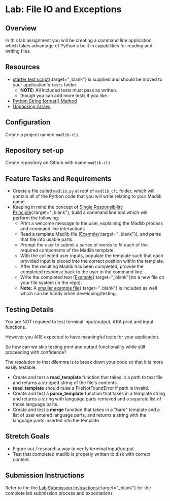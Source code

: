# Lab: File IO and Exceptions

## Overview

In this lab assignment you will be creating a command line application which takes advantage of Python's built in capabilities for reading and writing files.

## Resources

- [starter test script](./starter_tests/test_madlib.py){:target="_blank"} is supplied and should be moved to your application's `tests` folder.
  - **NOTE:** All included tests must pass as written.
  - though you can add more tests if you like.
- [Python String format() Method](https://www.w3schools.com/python/ref_string_format.asp)
- [Unpacking Arrays](https://realpython.com/python-kwargs-and-args/#unpacking-with-the-asterisk-operators)

## Configuration

Create a project named `madlib-cli`.

## Repository set-up

Create repository on Github with name `madlib-cli`

## Feature Tasks and Requirements

- Create a file called `madlib.py` at root of `madlib_cli` folder, which will contain all of the Python code that you will write relating to your Madlib game.
- Keeping in mind the concept of [Single Responsibility Principle](https://en.wikipedia.org/wiki/Single_responsibility_principle){:target="_blank"}, build a command line tool which will perform the following:
  - Print a welcome message to the user, explaining the Madlib process and command line interactions
  - Read a template Madlib file ([Example](./assets/make_me_a_video_game_template.txt){:target="_blank"}), and parse that file into usable parts.
  - Prompt the user to submit a series of words to fit each of the required components of the Madlib template.
  - With the collected user inputs, populate the template such that each provided input is placed into the correct position within the template.
  - After the resulting Madlib has been completed, provide the completed response back to the user in the command line.
  - Write the completed text ([Example](./assets/make_me_a_video_game_output.txt){:target="_blank"})to a new file on your file system (in the repo).
  - **Note:** A [smaller example file](./assets/dark_and_stormy_night_template.txt){:target="_blank"} is included as well which can be handy when developing/testing.

## Testing Details

You are NOT required to test terminal input/output, AKA print and input functions.

However you ARE expected to have meaningful tests for your application.

So how can we skip testing print and output functionality while still proceeding with confidence?

The resolution to that dilemma is to break down your code so that it is more easily testable.

- Create and test a **read_template** function that takes in a path to text file and returns a stripped string of the file's contents.
- **read_template** should raise a FileNotFoundError if path is invalid.
- Create and test a **parse_template** function that takes in a template string and returns a string with language parts removed and a separate list of those language parts.
- Create and test a **merge** function that takes in a "bare" template and a list of user entered language parts, and returns a string with the language parts inserted into the template.

## Stretch Goals

- Figure out / research a way to verify terminal input/output.
- Test that completed madlib is properly written to disk with correct content.

## Submission Instructions

Refer to the the [Lab Submission Instructions](../../../reference/submission-instructions/labs/){:target="_blank"} for the complete lab submission process and expectations
